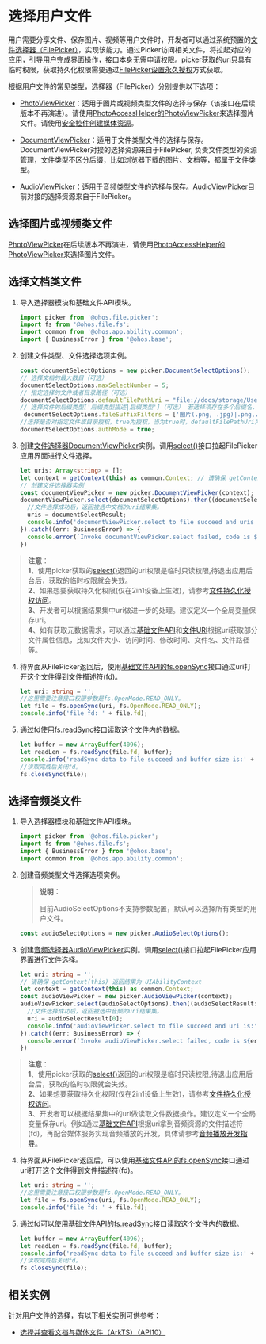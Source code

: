 # 选择用户文件

用户需要分享文件、保存图片、视频等用户文件时，开发者可以通过系统预置的[文件选择器（FilePicker）](../reference/apis-core-file-kit/js-apis-file-picker.md)，实现该能力。通过Picker访问相关文件，将拉起对应的应用，引导用户完成界面操作，接口本身无需申请权限。picker获取的uri只具有临时权限，获取持久化权限需要通过[FilePicker设置永久授权](file-persistPermission.md#通过picker获取临时授权并进行授权持久化)方式获取。

根据用户文件的常见类型，选择器（FilePicker）分别提供以下选项：

- [PhotoViewPicker](../reference/apis-core-file-kit/js-apis-file-picker.md#photoviewpicker)：适用于图片或视频类型文件的选择与保存（该接口在后续版本不再演进）。请使用[PhotoAccessHelper的PhotoViewPicker](../media/medialibrary/photoAccessHelper-photoviewpicker.md)来选择图片文件。请使用[安全控件创建媒体资源](../media/medialibrary/photoAccessHelper-savebutton.md)。

- [DocumentViewPicker](../reference/apis-core-file-kit/js-apis-file-picker.md#documentviewpicker)：适用于文件类型文件的选择与保存。DocumentViewPicker对接的选择资源来自于FilePicker, 负责文件类型的资源管理，文件类型不区分后缀，比如浏览器下载的图片、文档等，都属于文件类型。

- [AudioViewPicker](../reference/apis-core-file-kit/js-apis-file-picker.md#audioviewpicker)：适用于音频类型文件的选择与保存。AudioViewPicker目前对接的选择资源来自于FilePicker。

## 选择图片或视频类文件

[PhotoViewPicker](../reference/apis-core-file-kit/js-apis-file-picker.md#photoviewpicker)在后续版本不再演进，请使用[PhotoAccessHelper的PhotoViewPicker](../media/medialibrary/photoAccessHelper-photoviewpicker.md)来选择图片文件。

## 选择文档类文件

1. 导入选择器模块和基础文件API模块。

   ```ts
   import picker from '@ohos.file.picker';
   import fs from '@ohos.file.fs';
   import common from '@ohos.app.ability.common';
   import { BusinessError } from '@ohos.base';
   ```

2. 创建文件类型、文件选择选项实例。

   ```ts
   const documentSelectOptions = new picker.DocumentSelectOptions();
   // 选择文档的最大数目（可选）
   documentSelectOptions.maxSelectNumber = 5;
   // 指定选择的文件或者目录路径（可选）
   documentSelectOptions.defaultFilePathUri = "file://docs/storage/Users/currentUser/test";
   // 选择文件的后缀类型['后缀类型描述|后缀类型']（可选） 若选择项存在多个后缀名，则每一个后缀名之间用英文逗号进行分隔（可选），后缀类型名不能超过100,选择所有文件：'所有文件(*.*)|.*';
    documentSelectOptions.fileSuffixFilters = ['图片(.png, .jpg)|.png,.jpg', '文档|.txt', '视频|.mp4', '.pdf']; 
   //选择是否对指定文件或目录授权，true为授权，当为true时，defaultFilePathUri为必选参数，拉起文管授权界面；false为非授权，拉起常规文管界面（可选）
   documentSelectOptions.authMode = true;
   ```

3. 创建[文件选择器DocumentViewPicker](../reference/apis-core-file-kit/js-apis-file-picker.md#constructor12-2)实例。调用[select()](../reference/apis-core-file-kit/js-apis-file-picker.md#select-3)接口拉起FilePicker应用界面进行文件选择。
   ```ts
   let uris: Array<string> = [];
   let context = getContext(this) as common.Context; // 请确保 getContext(this) 返回结果为 UIAbilityContext
   // 创建文件选择器实例
   const documentViewPicker = new picker.DocumentViewPicker(context);
   documentViewPicker.select(documentSelectOptions).then((documentSelectResult: Array<string>) => {
     //文件选择成功后，返回被选中文档的uri结果集。
     uris = documentSelectResult;
     console.info('documentViewPicker.select to file succeed and uris are:' + uris);
   }).catch((err: BusinessError) => {
     console.error(`Invoke documentViewPicker.select failed, code is ${err.code}, message is ${err.message}`);
   })
   ```
> **注意**：
> <br>**1**、使用picker获取的[select()](../reference/apis-core-file-kit/js-apis-file-picker.md#select-3)返回的uri权限是临时只读权限,待退出应用后台后，获取的临时权限就会失效。
> <br>**2**、如果想要获取持久化权限(仅在2in1设备上生效)，请参考[文件持久化授权访问](file-persistPermission.md#通过picker获取临时授权并进行授权持久化)。
> <br>**3**、开发者可以根据结果集中uri做进一步的处理。建议定义一个全局变量保存uri。
> <br>**4**、如有获取元数据需求，可以通过[基础文件API](../reference/apis-core-file-kit/js-apis-file-fs.md)和[文件URI](../reference/apis-core-file-kit/js-apis-file-fileuri.md)根据uri获取部分文件属性信息，比如文件大小、访问时间、修改时间、文件名、文件路径等。
4. 待界面从FilePicker返回后，使用[基础文件API的fs.openSync](../reference/apis-core-file-kit/js-apis-file-fs.md#fsopensync)接口通过uri打开这个文件得到文件描述符(fd)。

   ```ts
   let uri: string = '';
   //这里需要注意接口权限参数是fs.OpenMode.READ_ONLY。
   let file = fs.openSync(uri, fs.OpenMode.READ_ONLY);
   console.info('file fd: ' + file.fd);
   ```

5. 通过fd使用[fs.readSync](../reference/apis-core-file-kit/js-apis-file-fs.md#readsync)接口读取这个文件内的数据。

   ```ts
   let buffer = new ArrayBuffer(4096);
   let readLen = fs.readSync(file.fd, buffer);
   console.info('readSync data to file succeed and buffer size is:' + readLen);
   //读取完成后关闭fd。
   fs.closeSync(file);
   ```

## 选择音频类文件

1. 导入选择器模块和基础文件API模块。

   ```ts
   import picker from '@ohos.file.picker';
   import fs from '@ohos.file.fs';
   import { BusinessError } from '@ohos.base';
   import common from '@ohos.app.ability.common';
   ```

2. 创建音频类型文件选择选项实例。

   > **说明：**
   >
   > 目前AudioSelectOptions不支持参数配置，默认可以选择所有类型的用户文件。

   ```ts
   const audioSelectOptions = new picker.AudioSelectOptions();
   ```

3. 创建[音频选择器AudioViewPicker](../reference/apis-core-file-kit/js-apis-file-picker.md#constructor12-4)实例。调用[select()](../reference/apis-core-file-kit/js-apis-file-picker.md#select-6)接口拉起FilePicker应用界面进行文件选择。
   ```ts
   let uri: string = '';
   // 请确保 getContext(this) 返回结果为 UIAbilityContext
   let context = getContext(this) as common.Context; 
   const audioViewPicker = new picker.AudioViewPicker(context);
   audioViewPicker.select(audioSelectOptions).then((audioSelectResult: Array<string>) => {
     //文件选择成功后，返回被选中音频的uri结果集。
     uri = audioSelectResult[0];
     console.info('audioViewPicker.select to file succeed and uri is:' + uri);
   }).catch((err: BusinessError) => {
     console.error(`Invoke audioViewPicker.select failed, code is ${err.code}, message is ${err.message}`);
   })
   ```
> **注意**：
> <br>**1**、使用picker获取的[select()](../reference/apis-core-file-kit/js-apis-file-picker.md#select-3)返回的uri权限是临时只读权限,待退出应用后台后，获取的临时权限就会失效。
> <br>**2**、如果想要获取持久化权限(仅在2in1设备上生效)，请参考[文件持久化授权访问](file-persistPermission.md#通过picker获取临时授权并进行授权持久化)。
> <br>**3**、开发者可以根据结果集中的uri做读取文件数据操作。建议定义一个全局变量保存uri。例如通过[基础文件API](../reference/apis-core-file-kit/js-apis-file-fs.md)根据uri拿到音频资源的文件描述符(fd)，再配合媒体服务实现音频播放的开发，具体请参考[音频播放开发指导](../media/audio/audio-playback-overview.md)。

4. 待界面从FilePicker返回后，可以使用[基础文件API的fs.openSync](../reference/apis-core-file-kit/js-apis-file-fs.md#fsopensync)接口通过uri打开这个文件得到文件描述符(fd)。

   ```ts
   let uri: string = '';
   //这里需要注意接口权限参数是fs.OpenMode.READ_ONLY。
   let file = fs.openSync(uri, fs.OpenMode.READ_ONLY);
   console.info('file fd: ' + file.fd);
   ```

5. 通过fd可以使用[基础文件API的fs.readSync](../reference/apis-core-file-kit/js-apis-file-fs.md#readsync)接口读取这个文件内的数据。

   ```ts
   let buffer = new ArrayBuffer(4096);
   let readLen = fs.readSync(file.fd, buffer);
   console.info('readSync data to file succeed and buffer size is:' + readLen);
   //读取完成后关闭fd。
   fs.closeSync(file);
   ```

## 相关实例

针对用户文件的选择，有以下相关实例可供参考：

- [选择并查看文档与媒体文件（ArkTS）（API10）](https://gitee.com/openharmony/applications_app_samples/tree/OpenHarmony-4.0-Release/code/BasicFeature/FileManagement/FileShare/Picker) 
